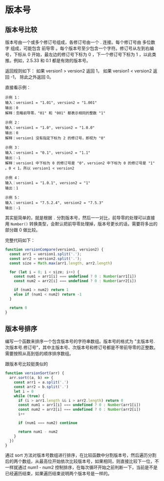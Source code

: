 # 版本号

## 版本号比较
版本号由一个或多个修订号组成，各修订号由一个 . 连接。每个修订号由 多位数字 组成，可能包含 前导零 。每个版本号至少包含一个字符。修订号从左到右编号，下标从 0 开始，最左边的修订号下标为 0 ，下一个修订号下标为 1 ，以此类推。例如，2.5.33 和 0.1 都是有效的版本号。

返回规则如下：
如果 version1 > version2 返回 1， 如果 version1 < version2 返回 -1， 除此之外返回 0。

直接看示例：
```
示例 1：
输入：version1 = "1.01", version2 = "1.001"
输出：0
解释：忽略前导零，"01" 和 "001" 都表示相同的整数 "1"

示例 2：
输入：version1 = "1.0", version2 = "1.0.0"
输出：0
解释：version1 没有指定下标为 2 的修订号，即视为 "0"

示例 3：
输入：version1 = "0.1", version2 = "1.1"
输出：-1
解释：version1 中下标为 0 的修订号是 "0"，version2 中下标为 0 的修订号是 "1" 。0 < 1，所以 version1 < version2

示例 4：
输入：version1 = "1.0.1", version2 = "1"
输出：1

示例 5：
输入：version1 = "7.5.2.4", version2 = "7.5.3"
输出：-1
```

其实挺简单的，就是根据 `.` 分割版本号，然后一一对比，前导零的处理可以直接用 `Number()` 转换类型，会默认把前导零处理掉，版本号更长的话，需要将多出的部分跟 0 做比较。

完整代码如下：

```javascript
function versionCompare(version1, version2) {
  const arr1 = version1.split('.');
  const arr2 = version2.split('.');
  const size = Math.max(arr1.length, arr2.length)

  for (let i = 0; i < size; i++) {
    const num1 = arr1[i] === undefined ? 0 : Number(arr1[i])
    const num2 = arr2[i] === undefined ? 0 : Number(arr2[i])

    if (num1 > num2) return 1
    else if (num1 < num2) return -1
  }

  return 0
}
```

## 版本号排序

编写一个函数来排序一个包含版本号的字符串数组。版本号的格式为 "主版本号.次版本号.修订号"，其中主版本号、次版本号和修订号都是不带前导零的正整数。需要按照从高到低的顺序排序数组。

跟版本号比较挺类似的

```javascript
function versionSort(arr) {
  arr.sort((a, b) => {
    const arr1 = a.split('.')
    const arr2 = b.split('.')
    let i = 0
    while (true) {
      if (i > arr1.length && i > arr2.length) return 0
      const num1 = arr1[i] === undefined ? 0 : Number(arr1[i])
      const num2 = arr2[i] === undefined ? 0 : Number(arr2[i])
      i++

      if (num1 === num2) continue

      return num1 - num2
    }
  })
}
```

通过 sort 方法对版本号数组进行排序，在比较函数中分割版本号，然后遍历分割后的两个数组，从最高位开始依次比较版本号，如果相同，则直接比较下一位，不一样就通过 num1 - num2 控制排序，在每次循环开始之前判断一下，当前是不是已经遍历结束，如果遍历结束说明两个版本号是一样的。